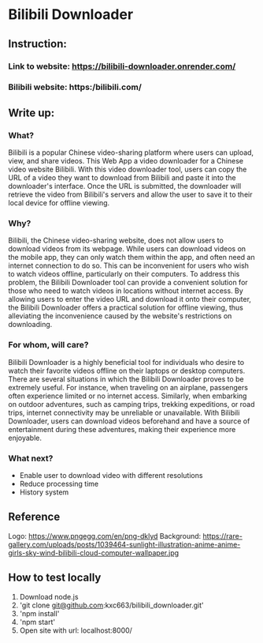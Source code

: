 # Bilibili Downloader
## Instruction:
### Link to website: https://bilibili-downloader.onrender.com/
### Bilibili website: https:/bilibili.com/
## Write up:
### What?
Bilibili is a popular Chinese video-sharing platform where users can upload, view, and share videos. This Web App a video downloader for a Chinese video website Bilibili. With this video downloader tool, users can copy the URL of a video they want to download from Bilibili and paste it into the downloader's interface. Once the URL is submitted, the downloader will retrieve the video from Bilibili's servers and allow the user to save it to their local device for offline viewing.
### Why?
Bilibili, the Chinese video-sharing website, does not allow users to download videos from its webpage. While users can download videos on the mobile app, they can only watch them within the app, and often need an internet connection to do so. This can be inconvenient for users who wish to watch videos offline, particularly on their computers. To address this problem, the Bilibili Downloader tool can provide a convenient solution for those who need to watch videos in locations without internet access. By allowing users to enter the video URL and download it onto their computer, the Bilibili Downloader offers a practical solution for offline viewing, thus alleviating the inconvenience caused by the website's restrictions on downloading.
### For whom, will care?
Bilibili Downloader is a highly beneficial tool for individuals who desire to watch their favorite videos offline on their laptops or desktop computers. There are several situations in which the Bilibili Downloader proves to be extremely useful. For instance, when traveling on an airplane, passengers often experience limited or no internet access. Similarly, when embarking on outdoor adventures, such as camping trips, trekking expeditions, or road trips, internet connectivity may be unreliable or unavailable. With Bilibili Downloader, users can download videos beforehand and have a source of entertainment during these adventures, making their experience more enjoyable.
### What next?
- Enable user to download video with different resolutions
- Reduce processing time
- History system

## Reference
Logo: https://www.pngegg.com/en/png-dklyd
Background: https://rare-gallery.com/uploads/posts/1039464-sunlight-illustration-anime-anime-girls-sky-wind-bilibili-cloud-computer-wallpaper.jpg

## How to test locally
1. Download node.js
2. 'git clone git@github.com:kxc663/bilibili_downloader.git'
3. 'npm install'
4. 'npm start'
5. Open site with url: localhost:8000/

